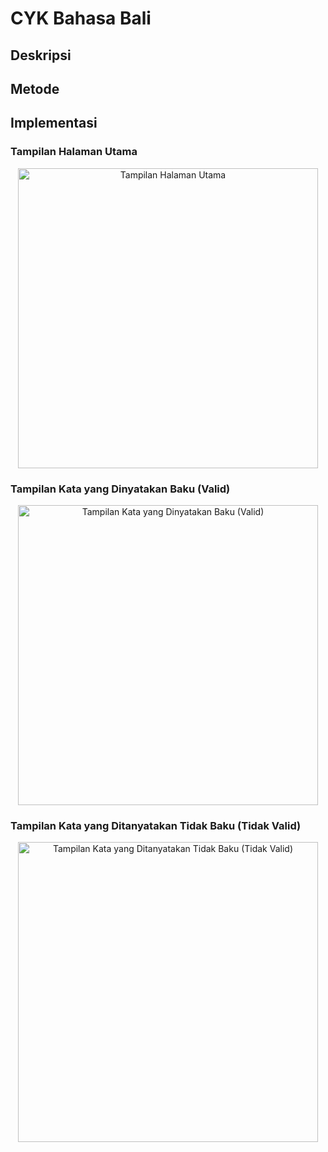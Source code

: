 # CYK Bahasa Bali

## Deskripsi


## Metode


## Implementasi

### Tampilan Halaman Utama
<p align="center"><img width="480" alt="Tampilan Halaman Utama" src="https://user-images.githubusercontent.com/72149133/178640145-2c35034f-330a-428b-8dfe-b59cb344cfd0.png"></p>

### Tampilan Kata yang Dinyatakan Baku (Valid)
<p align="center"><img width="480" alt="Tampilan Kata yang Dinyatakan Baku (Valid)" src="https://user-images.githubusercontent.com/72149133/178640151-bf3e1f3c-28e8-496c-aa37-fd6ecae7047d.png"></p>

### Tampilan Kata yang Ditanyatakan Tidak Baku (Tidak Valid)
<p align="center"><img width="480" alt="Tampilan Kata yang Ditanyatakan Tidak Baku (Tidak Valid)" src="https://user-images.githubusercontent.com/72149133/178640162-385891e3-3867-475c-8bfe-af2f900d75d1.png"></p>

